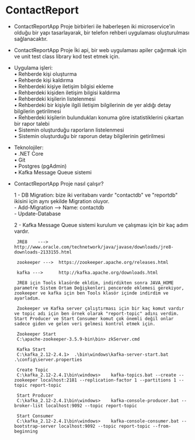# ContactReport
- ContactReportApp Proje birbirleri ile haberleşen iki microservice'in olduğu bir yapı tasarlayarak, bir telefon rehberi uygulaması oluşturulması sağlanacaktır.

- ContactReportApp Proje İki api, bir web uygulaması apiler çağırmak için ve unit test class library kod test etmek için.

- Uygulama işleri: <br />
    • Rehberde kişi oluşturma <br />
    • Rehberde kişi kaldırma  <br />
    • Rehberdeki kişiye iletişim bilgisi ekleme <br />
    • Rehberdeki kişiden iletişim bilgisi kaldırma <br />
    • Rehberdeki kişilerin listelenmesi <br />
    • Rehberdeki bir kişiyle ilgili iletişim bilgilerinin de yer aldığı detay bilgilerin getirilmesi <br />
    • Rehberdeki kişilerin bulundukları konuma göre istatistiklerini çıkartan bir rapor talebi <br />
    • Sistemin oluşturduğu raporların listelenmesi <br />
    • Sistemin oluşturduğu bir raporun detay bilgilerinin getirilmesi <br />

-  Teknolojiler: <br />
    • .NET Core <br />
    • Git <br />
    • Postgres (pgAdmin) <br />
    • Kafka Message Queue sistemi <br />
    
-  ContactReportApp Proje nasıl çalışır?
   
   1 - DB Migration: bize iki veritabanı vardır "contactdb" ve "reportdb" ikisini için aynı şekilde Migration oluyor. <br />
       - Add-Migration --> Name: contactdb <br />
       - Update-Database <br />

   2 - Kafka Message Queue sistemi kurulum ve çalışması için bir kaç adım vardır. <br />
        
        JRE8	--->	http://www.oracle.com/technetwork/java/javase/downloads/jre8-downloads-2133155.html

        zookeeper --->	https://zookeeper.apache.org/releases.html

        kafka --->		http://kafka.apache.org/downloads.html 

        JRE8 için Tools klasörde ekldim, indirdikten sonra JAVA_HOME parametre Sistem Ortam Değişkenleri pencerede eklemesi gerekiyor, zookeeper ve kafka için ben Tools klasör içinde indirdim ve ayarladım.
 
        Zookeeper ve Kafka server çalıştırması için bir kaç komut vardır ve topic adı için ben örnek olarak "report-topic" adını verdim. Start Producer ve Start Consumer komut çok önemli değil onlar sadece giden ve gelen veri gelmesi kontrol etmek için.
    
        Zookeeper Start
        C:\apache-zookeeper-3.5.9-bin\bin> zkServer.cmd

        Kafka Start
        C:\kafka_2.12-2.4.1>  .\bin\windows\kafka-server-start.bat .\config\server.properties

        Create Topic
        C:\kafka_2.12-2.4.1\bin\windows>	kafka-topics.bat --create --zookeeper localhost:2181 --replication-factor 1 --partitions 1 --topic report-topic

        Start Producer 
        C:\kafka_2.12-2.4.1\bin\windows>	kafka-console-producer.bat --broker-list localhost:9092 --topic report-topic

        Start Consumer
        C:\kafka_2.12-2.4.1\bin\windows>	kafka-console-consumer.bat --bootstrap-server localhost:9092 --topic report-topic --from-beginning




 

